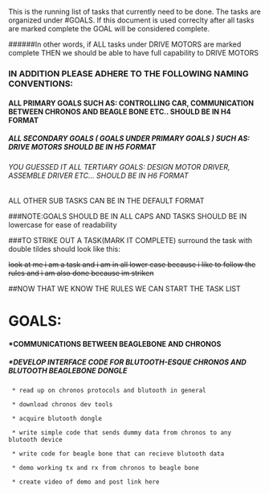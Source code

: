 This is the running list of tasks that currently need to be done.
The tasks are organized under #GOALS.
If this document is used correclty  after all tasks are marked complete the GOAL will be considered complete.

######In other words, if ALL tasks under DRIVE MOTORS are marked complete THEN we should be able to have full capability to DRIVE MOTORS

### IN ADDITION PLEASE ADHERE TO THE FOLLOWING NAMING CONVENTIONS:


#### ALL PRIMARY GOALS SUCH AS: CONTROLLING CAR, COMMUNICATION BETWEEN CHRONOS AND BEAGLE BONE ETC.. SHOULD BE IN H4 FORMAT

##### ALL SECONDARY GOALS ( GOALS UNDER PRIMARY GOALS ) SUCH AS: DRIVE MOTORS                        SHOULD BE IN H5 FORMAT

###### YOU GUESSED IT ALL TERTIARY GOALS: DESIGN MOTOR DRIVER, ASSEMBLE DRIVER ETC...                SHOULD BE IN H6 FORMAT

ALL OTHER SUB TASKS CAN BE IN THE DEFAULT FORMAT


###NOTE:GOALS SHOULD BE IN ALL CAPS AND TASKS SHOULD BE IN lowercase for ease of readability 



###TO STRIKE OUT A TASK(MARK IT COMPLETE) surround the task with double tildes should look like this:


~~look at me i am a task and i am in all lower case because i like to follow the rules and i am also done because im striken~~


##NOW THAT WE KNOW THE RULES WE CAN START THE TASK LIST



GOALS:
======
#### *COMMUNICATIONS BETWEEN BEAGLEBONE AND CHRONOS

#####   *DEVELOP INTERFACE CODE FOR BLUTOOTH-ESQUE CHRONOS AND BLUTOOTH BEAGLEBONE DONGLE
    
     * read up on chronos protocols and blutooth in general
      
     * download chronos dev tools
      
     * acquire blutooth dongle
      
     * write simple code that sends dummy data from chronos to any blutooth device
      
     * write code for beagle bone that can recieve blutooth data
      
     * demo working tx and rx from chronos to beagle bone
      
     * create video of demo and post link here 
      
      
      



